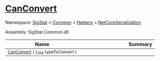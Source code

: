 # [CanConvert](./NetCoreFeatureDescriptorConverter-100664068.md)

Namespace: [SigStat]() > [Common](./../../../README.md) > [Helpers](./../../README.md) > [NetCoreSerialization](./../README.md)

Assembly: SigStat.Common.dll

| Name | Summary  |
| ------| -----------:|
| <sub>[CanConvert](./NetCoreFeatureDescriptorConverter-100664068.md) ( [`Type`](https://docs.microsoft.com/en-us/dotnet/api/System.Type) typeToConvert )</sub> | <img width=225/><sub></sub>
